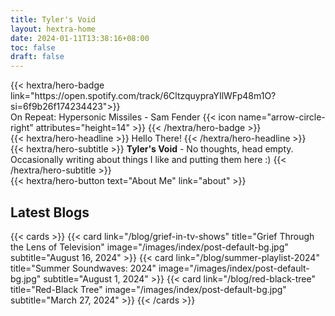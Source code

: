 ```yaml
---
title: Tyler's Void
layout: hextra-home
date: 2024-01-11T13:38:16+08:00
toc: false
draft: false
---
```


<div class="hx-mb-6">
{{< hextra/hero-badge link="https://open.spotify.com/track/6CltzquypraYIlWFp48m1O?si=6f9b26f174234423">}}
  <div class="hx-w-2 hx-h-2 hx-rounded-full hx-bg-primary-400"></div>
  On Repeat: Hypersonic Missiles - Sam Fender
  {{< icon name="arrow-circle-right" attributes="height=14" >}}
{{< /hextra/hero-badge >}}
</div>


<div class="hx-mb-6">
{{< hextra/hero-headline >}}
    Hello There!
{{< /hextra/hero-headline >}}
</div>

<div class="hx-mb-6">
{{< hextra/hero-subtitle >}}
  <b>Tyler's Void</b> - No thoughts, head empty.&nbsp;<br class="sm:block hidden" />
  Occasionally writing about things I like and putting them here :)
  {{< /hextra/hero-subtitle >}}
</div>

<div class="hx-mb-6">
{{< hextra/hero-button text="About Me" link="about" >}}
</div>

<div class="hx-mb-6">

## Latest Blogs

{{< cards >}}
    {{< card link="/blog/grief-in-tv-shows" title="Grief Through the Lens of Television" image="/images/index/post-default-bg.jpg" subtitle="August 16, 2024" >}}
    {{< card link="/blog/summer-playlist-2024" title="Summer Soundwaves: 2024" image="/images/index/post-default-bg.jpg" subtitle="August 1, 2024" >}}
    {{< card link="/blog/red-black-tree" title="Red-Black Tree" image="/images/index/post-default-bg.jpg" subtitle="March 27, 2024" >}}
{{< /cards >}}
</div>

<div class="hx-mb-6">

<!-- ## Latest on Swiftology -->
<!---->
<!-- {{< callout type="info" >}} -->
<!--   Coming soon! -->
<!-- {{< /callout >}} -->
<!---->
</div>

